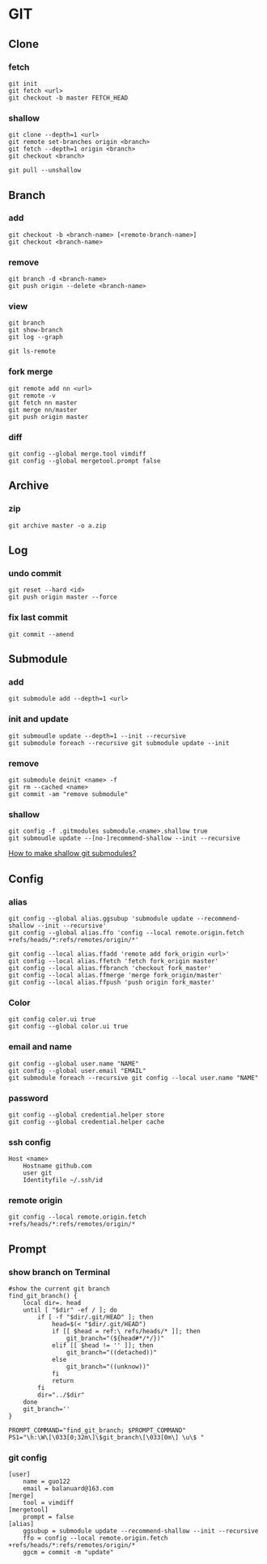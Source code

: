 
# GIT 

## Clone

### fetch

```
git init
git fetch <url>
git checkout -b master FETCH_HEAD
```

### shallow

```
git clone --depth=1 <url>
git remote set-branches origin <branch>
git fetch --depth=1 origin <branch>
git checkout <branch>

git pull --unshallow
```

## Branch

### add

```
git checkout -b <branch-name> [<remote-branch-name>]
git checkout <branch-name>
```

### remove

```
git branch -d <branch-name>
git push origin --delete <branch-name>
```

### view

```
git branch
git show-branch
git log --graph

git ls-remote
```

### fork merge

```
git remote add nn <url>
git remote -v
git fetch nn master
git merge nn/master
git push origin master
```

### diff

```
git config --global merge.tool vimdiff
git config --global mergetool.prompt false
```

## Archive

### zip

```
git archive master -o a.zip
```

## Log

### undo commit

```
git reset --hard <id>
git push origin master --force
```

### fix last commit

```
git commit --amend
```

## Submodule

### add

```
git submodule add --depth=1 <url>
```

### init and update

```
git submoudle update --depth=1 --init --recursive
git submodule foreach --recursive git submodule update --init
```

### remove

```
git submodule deinit <name> -f
git rm --cached <name>
git commit -am "remove submodule"
```

### shallow

```
git config -f .gitmodules submodule.<name>.shallow true
git submoudle update --[no-]recommend-shallow --init --recursive
```

[How to make shallow git submodules?](https://stackoverflow.com/questions/2144406/how-to-make-shallow-git-submodules)

## Config

### alias

```
git config --global alias.ggsubup 'submodule update --recommend-shallow --init --recursive'
git config --global alias.ffo 'config --local remote.origin.fetch +refs/heads/*:refs/remotes/origin/*'
```

```
git config --local alias.ffadd 'remote add fork_origin <url>'
git config --local alias.ffetch 'fetch fork_origin master'
git config --local alias.ffbranch 'checkout fork_master'
git config --local alias.ffmerge 'merge fork_origin/master'
git config --local alias.ffpush 'push origin fork_master'
```

### Color

```
git config color.ui true
git config --global color.ui true
```

### email and name

```
git config --global user.name "NAME"
git config --global user.email "EMAIL"
git submodule foreach --recursive git config --local user.name "NAME"
```

### password

```
git config --global credential.helper store
git config --global credential.helper cache
```

### ssh config

```
Host <name>
    Hostname github.com
    user git
    Identityfile ~/.ssh/id
```

### remote origin

```
git config --local remote.origin.fetch +refs/heads/*:refs/remotes/origin/*
```

## Prompt

### show branch on Terminal

```
#show the current git branch
find_git_branch() {
    local dir=. head
    until [ "$dir" -ef / ]; do
        if [ -f "$dir/.git/HEAD" ]; then
            head=$(< "$dir/.git/HEAD")
            if [[ $head = ref:\ refs/heads/* ]]; then
                git_branch="(${head#*/*/})"
            elif [[ $head != '' ]]; then
                git_branch="((detached))"
            else
                git_branch="((unknow))"
            fi
            return
        fi
        dir="../$dir"
    done
    git_branch=''
}

PROMPT_COMMAND="find_git_branch; $PROMPT_COMMAND"
PS1="\h:\W\[\033[0;32m\]\$git_branch\[\033[0m\] \u\$ "
```

### git config

```
[user]
    name = guo122
    email = balanuard@163.com
[merge]
    tool = vimdiff
[mergetool]
    prompt = false
[alias]
    ggsubup = submodule update --recommend-shallow --init --recursive
    ffo = config --local remote.origin.fetch +refs/heads/*:refs/remotes/origin/*
	ggcm = commit -m "update"
```
